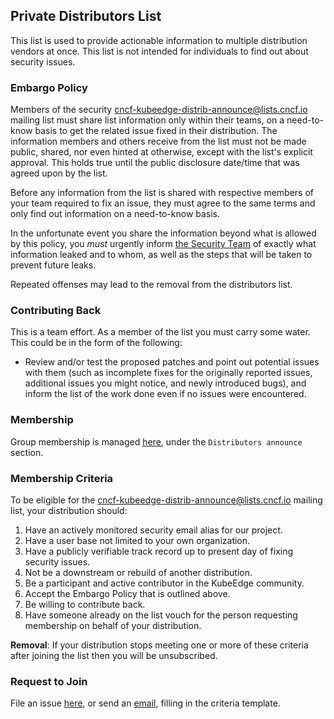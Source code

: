 ## Private Distributors List

This list is used to provide actionable information to multiple distribution vendors at once. This list is not intended for individuals to find out about security issues.

### Embargo Policy

Members of the security [cncf-kubeedge-distrib-announce@lists.cncf.io](mailto:cncf-kubeedge-distrib-announce@lists.cncf.io) mailing list must share list information only within their teams, on a need-to-know basis to get the related issue fixed in their distribution. The information members and others receive from the list must not be made public, shared, nor even hinted at otherwise, except with the list's explicit approval. This holds true until the public disclosure date/time that was agreed upon by the list.

Before any information from the list is shared with respective members of your team required to fix an issue, they must agree to the same terms and only find out information on a need-to-know basis.

In the unfortunate event you share the information beyond what is allowed by this policy, you *must* urgently inform [the Security Team](mailto:cncf-kubeedge-security@lists.cncf.io) of exactly what information leaked and to whom, as well as the steps that will be taken to prevent future leaks.

Repeated offenses may lead to the removal from the distributors list.

### Contributing Back

This is a team effort. As a member of the list you must carry some water. This
could be in the form of the following:

- Review and/or test the proposed patches and point out potential issues with
  them (such as incomplete fixes for the originally reported issues, additional
  issues you might notice, and newly introduced bugs), and inform the list of the
  work done even if no issues were encountered.

### Membership

Group membership is managed [here](security-groups.md), under the `Distributors announce` section.

### Membership Criteria

To be eligible for the [cncf-kubeedge-distrib-announce@lists.cncf.io](mailto:cncf-kubeedge-distrib-announce@lists.cncf.io) mailing list, your distribution should:

1. Have an actively monitored security email alias for our project.
2. Have a user base not limited to your own organization.
3. Have a publicly verifiable track record up to present day of fixing security issues.
4. Not be a downstream or rebuild of another distribution.
5. Be a participant and active contributor in the KubeEdge community.
6. Accept the Embargo Policy that is outlined above.
7. Be willing to contribute back.
8. Have someone already on the list vouch for the person requesting membership on behalf of your distribution.

**Removal**: If your distribution stops meeting one or more of these criteria after joining the list then you will be unsubscribed.

### Request to Join

File an issue [here](https://github.com/kubeedge/community/issues/new?template=distributors-application.md), or send an [email](comms-templates/join-announcement-email-list.md), filling in the criteria template.
